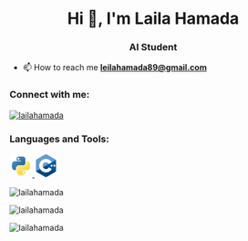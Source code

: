 <h1 align="center">Hi 👋, I'm Laila Hamada</h1>
<h3 align="center">AI Student </h3>

- 📫 How to reach me **leilahamada89@gmail.com**


<h3 align="left">Connect with me:</h3>
<p align="left">
<a href="https://www.linkedin.com/in/leila-hamada-1b7b70250" target="blank"><img align="center" src="https://raw.githubusercontent.com/rahuldkjain/github-profile-readme-generator/master/src/images/icons/Social/linked-in-alt.svg" alt="lailahamada" height="30" width="40" /></a>

<h3 align="left">Languages and Tools:</h3>
<p align="left">

</a> <a href="https://www.python.org" target="_blank" rel="noreferrer"> <img src="https://raw.githubusercontent.com/devicons/devicon/master/icons/python/python-original.svg" alt="python" width="40" height="40"/> </a> 
<a href="https://www.w3schools.com/cpp/" target="_blank" rel="noreferrer"> <img src="https://raw.githubusercontent.com/devicons/devicon/master/icons/cplusplus/cplusplus-original.svg" alt="cplusplus" width="40" height="40"/> </a>
 
<p><img align="center" src="https://github-readme-stats.vercel.app/api/top-langs?username=lailahamada&show_icons=true&locale=en&layout=compact&theme=radical" alt="lailahamada" /></p>


<p > <img src="https://github-readme-stats.vercel.app/api?username=lailahamada&show_icons=true&theme=radical" alt="lailahamada" /> </p>

<p align="left"> <img src="https://komarev.com/ghpvc/?username=lailahamada&label=Profile%20views&color=0e75b6&style=flat" alt="lailahamada" /> </p>



<!--
**lailahamada/lailahamada** is a ✨ _special_ ✨ repository because its `README.md` (this file) appears on your GitHub profile.

Here are some ideas to get you started:

- 🔭 I’m currently working on ...
- 🌱 I’m currently learning ...
- 👯 I’m looking to collaborate on ...
- 🤔 I’m looking for help with ...
- 💬 Ask me about ...
- 📫 How to reach me: ...
- 😄 Pronouns: ...
- ⚡ Fun fact: ...
-->
